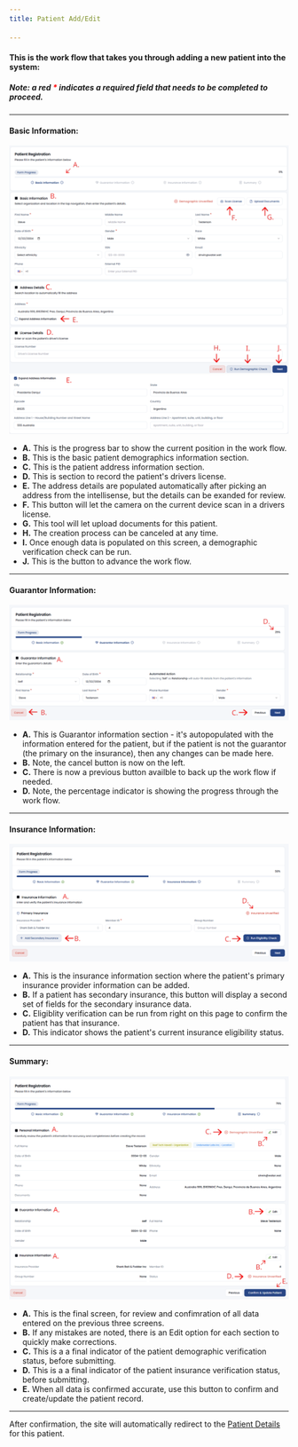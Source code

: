 ```yaml
---
title: Patient Add/Edit

---
```


#### This is the work flow that takes you through adding a new patient into the system:
##### Note: a red <b style="color: red;">*</b> indicates a required field that needs to be completed to proceed.

<hr />

#### Basic Information:
![AddUpPatient](/src/assets/screenPrints/Patient_Add1.png)
![AddUpPatient](/src/assets/screenPrints/Patient_Add5.png)


- **A.** This is the progress bar to show the current position in the work flow.
- **B.** This is the basic patient demographics information section.
- **C.** This is the patient address information section.
- **D.** This is section to record the patient's drivers license.
- **E.** The address details are populated automatically after picking an address from the intellisense, but the details can be exanded for review.
- **F.** This button will let the camera on the current device scan in a drivers license.
- **G.** This tool will let upload documents for this patient.
- **H.** The creation process can be canceled at any time.
- **I.** Once enough data is populated on this screen, a demographic verification check can be run.
- **J.** This is the button to advance the work flow.

<hr />

#### Guarantor Information:
![AddUpPatient](/src/assets/screenPrints/Patient_Add2.png)

- **A.** This is Guarantor information section - it's autopopulated with the information entered for the patient, but if the patient is not the guarantor (the primary on the insurance), then any changes can be made here.
- **B.** Note, the cancel button is now on the left.
- **C.** There is now a previous button availble to back up the work flow if needed.
- **D.** Note, the percentage indicator is showing the progress through the work flow.

<hr />

#### Insurance Information:
![AddUpPatient](/src/assets/screenPrints/Patient_Add3.png)

- **A.** This is the insurance information section where the patient's primary insurance provider information can be added.
- **B.** If a patient has secondary insurance, this button will display a second set of fields for the secondary insurance data.
- **C.** Eligiblity verification can be run from right on this page to confirm the patient has that insurance.
- **D.** This indicator shows the patient's current insurance eligibility status.

<hr />

#### Summary:
![AddUpPatient](/src/assets/screenPrints/Patient_Add4.png)

- **A.** This is the final screen, for review and confimration of all data entered on the previous three screens.
- **B.** If any mistakes are noted, there is an Edit option for each section to quickly make corrections.
- **C.** This is a a final indicator of the patient demographic verification status, before submitting.
- **D.** This is a a final indicator of the patient insurance verification status, before submitting.
- **E.** When all data is confirmed accurate, use this button to confirm and create/update the patient record.

<hr />

After confirmation, the site will automatically redirect to the [Patient Details](../details) for this patient.